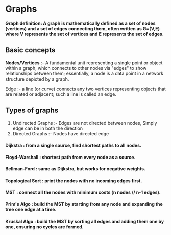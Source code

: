 # Graphs

**Graph definition: A graph is mathematically defined as a set of nodes (vertices) and a set of edges connecting them,
often written as G=(V,E) where V represents the set of vertices and E represents the set of edges.**

## Basic concepts

**Nodes/Vertices** :- A fundamental unit representing a single point or object within a graph, which connects to other
nodes via "edges" to show relationships between them; essentially, a node is a data point in a network structure
depicted by a graph.

Edge :- a line (or curve) connects any two vertices representing objects that are related or adjacent; such a line is
called an edge.

## Types of graphs

1. Undirected Graphs :- Edges are not directed between nodes, Simply edge can be in both the direction
2. Directed Graphs :- Nodes have directed edge


#### Dijkstra : from a single source, find shortest paths to all nodes.

#### Floyd-Warshall : shortest path from every node as a source.

#### Bellman-Ford : same as Dijkstra, but works for negative weights.

#### Topological Sort : print the nodes with no incoming edges first.

#### MST : connect all the nodes with minimum costs (n nodes // n-1 edges).

#### Prim's Algo : build the MST by starting from any node and expanding the tree one edge at a time.

#### Kruskal Algo : build the MST by sorting all edges and adding them one by one, ensuring no cycles are formed.